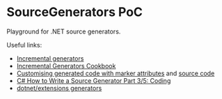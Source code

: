 # SourceGenerators PoC

Playground for .NET source generators.

Useful links:

- [Incremental generators](https://github.com/dotnet/roslyn/blob/main/docs/features/incremental-generators.md)
- [Incremental Generators Cookbook](https://github.com/dotnet/roslyn/blob/main/docs/features/incremental-generators.cookbook.md)
- [Customising generated code with marker attributes](https://andrewlock.net/creating-a-source-generator-part-4-customising-generated-code-with-marker-attributes/) and [source code](https://github.com/andrewlock/blog-examples/tree/c35edf1c1f0e1f9adf84c215e2ce7ab644b374f5/NetEscapades.EnumGenerators4)
- [C# How to Write a Source Generator Part 3/5: Coding](https://kafkawannafly.medium.com/c-how-to-write-a-source-generator-part-3-5-coding-181703d47308)
- [dotnet/extensions generators](https://github.com/dotnet/extensions/blob/09094aebc27b03eec7656bed9c128c5cc523df39/src/Generators/Microsoft.Gen.Logging/LoggingGenerator.cs)
